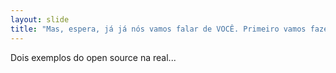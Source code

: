```yaml
---
layout: slide
title: "Mas, espera, já já nós vamos falar de VOCÊ. Primeiro vamos fazer uma pausa pra falar de mim. 😏"
---
```


Dois exemplos do open source na real...
